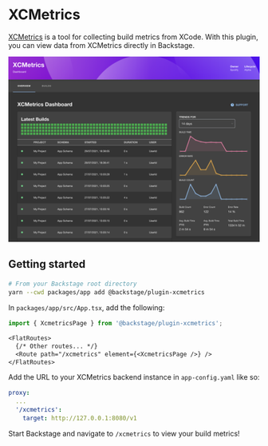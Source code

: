# XCMetrics

[XCMetrics](https://xcmetrics.io) is a tool for collecting build metrics from XCode.
With this plugin, you can view data from XCMetrics directly in Backstage.

![XCMetrics-overview](./docs/XCMetrics-overview.png)

## Getting started

```bash
# From your Backstage root directory
yarn --cwd packages/app add @backstage/plugin-xcmetrics
```

In `packages/app/src/App.tsx`, add the following:

```ts
import { XcmetricsPage } from '@backstage/plugin-xcmetrics';
```

```tsx
<FlatRoutes>
  {/* Other routes... */}
  <Route path="/xcmetrics" element={<XcmetricsPage />} />
</FlatRoutes>
```

Add the URL to your XCMetrics backend instance in `app-config.yaml` like so:

```yaml
proxy:
  ...
  '/xcmetrics':
    target: http://127.0.0.1:8080/v1
```

Start Backstage and navigate to `/xcmetrics` to view your build metrics!
